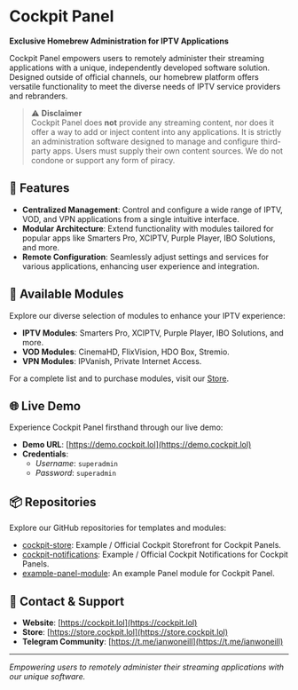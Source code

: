 # Cockpit Panel

**Exclusive Homebrew Administration for IPTV Applications**

Cockpit Panel empowers users to remotely administer their streaming applications with a unique, independently developed software solution. Designed outside of official channels, our homebrew platform offers versatile functionality to meet the diverse needs of IPTV service providers and rebranders.

> ⚠️ **Disclaimer**  
> Cockpit Panel does **not** provide any streaming content, nor does it offer a way to add or inject content into any applications. It is strictly an administration software designed to manage and configure third-party apps. Users must supply their own content sources. We do not condone or support any form of piracy.

## 🔧 Features

- **Centralized Management**: Control and configure a wide range of IPTV, VOD, and VPN applications from a single intuitive interface.
- **Modular Architecture**: Extend functionality with modules tailored for popular apps like Smarters Pro, XCIPTV, Purple Player, IBO Solutions, and more.
- **Remote Configuration**: Seamlessly adjust settings and services for various applications, enhancing user experience and integration.

## 🛒 Available Modules

Explore our diverse selection of modules to enhance your IPTV experience:

- **IPTV Modules**: Smarters Pro, XCIPTV, Purple Player, IBO Solutions, and more.
- **VOD Modules**: CinemaHD, FlixVision, HDO Box, Stremio.
- **VPN Modules**: IPVanish, Private Internet Access.

For a complete list and to purchase modules, visit our [Store](https://store.cockpit.lol).

## 🌐 Live Demo

Experience Cockpit Panel firsthand through our live demo:

- **Demo URL**: [https://demo.cockpit.lol](https://demo.cockpit.lol)
- **Credentials**:
  - *Username*: `superadmin`
  - *Password*: `superadmin`

## 📦 Repositories

Explore our GitHub repositories for templates and modules:

- [cockpit-store](https://github.com/Cockpit-Panel/cockpit-store): Example / Official Cockpit Storefront for Cockpit Panels.
- [cockpit-notifications](https://github.com/Cockpit-Panel/cockpit-notifications): Example / Official Cockpit Notifications for Cockpit Panels.
- [example-panel-module](https://github.com/Cockpit-Panel/example-panel-module): An example Panel module for Cockpit Panel.

## 🤝 Contact & Support

- **Website**: [https://cockpit.lol](https://cockpit.lol)
- **Store**: [https://store.cockpit.lol](https://store.cockpit.lol)
- **Telegram Community**: [https://t.me/ianwoneill](https://t.me/ianwoneill)

---

*Empowering users to remotely administer their streaming applications with our unique software.*
